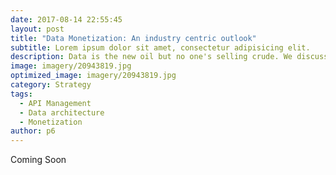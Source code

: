 ```yaml
---
date: 2017-08-14 22:55:45
layout: post
title: "Data Monetization: An industry centric outlook"
subtitle: Lorem ipsum dolor sit amet, consectetur adipisicing elit.
description: Data is the new oil but no one's selling crude. We discuss how you can run your own refinery
image: imagery/20943819.jpg
optimized_image: imagery/20943819.jpg
category: Strategy
tags:
  - API Management
  - Data architecture
  - Monetization
author: p6
---
```

Coming Soon
